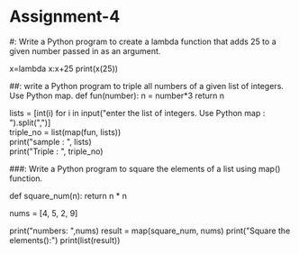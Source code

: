 # Assignment-4
#: Write a Python program to create a lambda function that adds 25 to a given number passed in as an argument.

x=lambda x:x+25
print(x(25))

 ##: write a Python program to triple all numbers of a given list of integers. Use Python map.
def fun(number):
    n = number*3
    return n
 
lists = [int(i) for i in input("enter the list of integers. Use Python map : ").split(",")]  
triple_no = list(map(fun, lists))           
print("sample : ", lists)               
print("Triple : ", triple_no)   


###: Write a Python program to square the elements of a list using map() function.

def square_num(n):
  return n * n
  
nums = [4, 5, 2, 9]

print("numbers: ",nums)
result = map(square_num, nums)
print("Square the elements():")
print(list(result))
